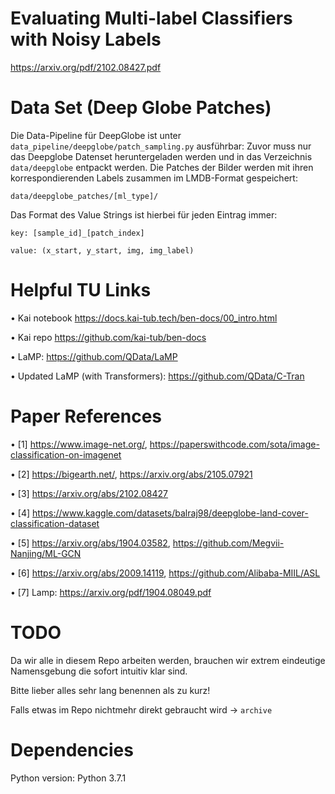 # Evaluating Multi-label Classifiers with Noisy Labels
https://arxiv.org/pdf/2102.08427.pdf


# Data Set (Deep Globe Patches)

Die Data-Pipeline für DeepGlobe ist unter `data_pipeline/deepglobe/patch_sampling.py` ausführbar:
Zuvor muss nur das Deepglobe Datenset heruntergeladen werden und in das Verzeichnis `data/deepglobe` entpackt werden.
Die Patches der Bilder werden mit ihren korrespondierenden Labels zusammen im LMDB-Format gespeichert:

`data/deepglobe_patches/[ml_type]/`

Das Format des Value Strings ist hierbei für jeden Eintrag immer:

`key: [sample_id]_[patch_index]`

`value: (x_start, y_start, img, img_label)`



# Helpful TU Links
• Kai notebook https://docs.kai-tub.tech/ben-docs/00_intro.html

• Kai repo https://github.com/kai-tub/ben-docs

• LaMP: https://github.com/QData/LaMP

• Updated LaMP (with Transformers): https://github.com/QData/C-Tran

# Paper References
• [1] https://www.image-net.org/, https://paperswithcode.com/sota/image-classification-on-imagenet

• [2] https://bigearth.net/, https://arxiv.org/abs/2105.07921

• [3] https://arxiv.org/abs/2102.08427

• [4] https://www.kaggle.com/datasets/balraj98/deepglobe-land-cover-classification-dataset

• [5] https://arxiv.org/abs/1904.03582, https://github.com/Megvii-Nanjing/ML-GCN

• [6] https://arxiv.org/abs/2009.14119, https://github.com/Alibaba-MIIL/ASL

• [7] Lamp: https://arxiv.org/pdf/1904.08049.pdf


# TODO

Da wir alle in diesem Repo arbeiten werden, brauchen wir extrem eindeutige Namensgebung die sofort intuitiv klar sind.

Bitte lieber alles sehr lang benennen als zu kurz!

Falls etwas im Repo nichtmehr direkt gebraucht wird -> `archive`

# Dependencies
Python version:  Python 3.7.1

